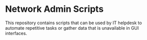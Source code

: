 # Network Admin Scripts
This repository contains scripts that can be used by IT helpdesk to automate repetitive tasks or gather data that is unavailable in GUI interfaces. 
